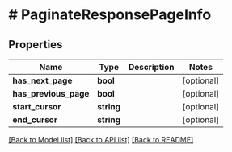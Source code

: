 # # PaginateResponsePageInfo

## Properties

Name | Type | Description | Notes
------------ | ------------- | ------------- | -------------
**has_next_page** | **bool** |  | [optional]
**has_previous_page** | **bool** |  | [optional]
**start_cursor** | **string** |  | [optional]
**end_cursor** | **string** |  | [optional]

[[Back to Model list]](../../README.md#models) [[Back to API list]](../../README.md#endpoints) [[Back to README]](../../README.md)
